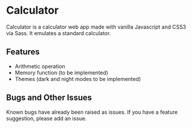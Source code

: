 # Calculator

Calculator is a calculator web app made with vanilla Javascript and CSS3 via Sass. It emulates a standard calculator.

## Features
* Arithmetic operation
* Memory function (to be implemented)
* Themes (dark and night modes to be implemented)

## Bugs and Other Issues
Known bugs have already been raised as issues. If you have a feature suggestion, please add an issue.
